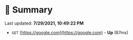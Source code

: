# 📖 Summary
Last updated: **7/29/2021, 10:49:22 PM**

- `GET` [https://google.com](https://google.com) - **Up** (87ms)
